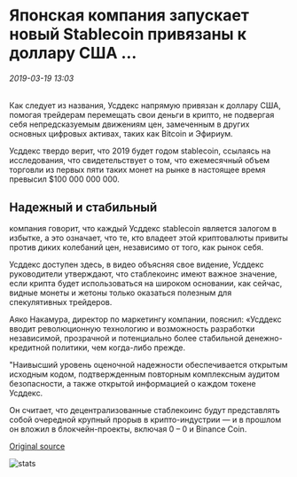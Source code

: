 # Японская компания запускает новый Stablecoin привязаны к доллару США ...

###### 2019-03-19 13:03

Как следует из названия, Усддекс напрямую привязан к доллару США, помогая трейдерам перемещать свои деньги в крипто, не подвергая себя непредсказуемым движениям цен, замеченным в других основных цифровых активах, таких как Bitcoin и Эфириум.

Усддекс твердо верит, что 2019 будет годом stablecoin, ссылаясь на исследования, что свидетельствует о том, что ежемесячный объем торговли из первых пяти таких монет на рынке в настоящее время превысил $100 000 000 000.

## Надежный и стабильный

компания говорит, что каждый Усддекс stablecoin является залогом в избытке, а это означает, что те, кто владеет этой криптовалюты привиты против диких колебаний цен, независимо от того, как рынок себя.

Усддекс доступен здесь, в видео объясняя свое видение, Усддекс руководители утверждают, что стаблекоинс имеют важное значение, если крипта будет использоваться на широком основании, как сейчас, видные монеты и жетоны только оказаться полезным для спекулятивных трейдеров.

Аяко Накамура, директор по маркетингу компании, пояснил: «Усддекс вводит революционную технологию и возможность разработки независимой, прозрачной и потенциально более стабильной денежно-кредитной политики, чем когда-либо прежде.

"Наивысший уровень оценочной надежности обеспечивается открытым исходным кодом, подтвержденным повторным комплексным аудитом безопасности, а также открытой информацией о каждом токене Усддекс.

Он считает, что децентрализованные стаблекоинс будут представлять собой очередной крупный прорыв в крипто-индустрии — и в прошлом он вложил в блокчейн-проекты, включая 0 – 0 и Binance Coin.

[Original source](https://cointelegraph.com/news/japanese-company-launches-new-stablecoin-pegged-to-the-us-dollar)

![stats](https://c.statcounter.com/11760860/0/a89fa40b/1/ "stats")